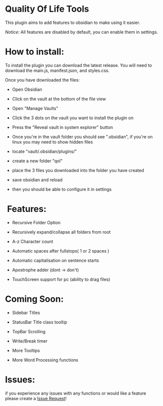 # Quality Of Life Tools

  

This plugin aims to add features to obsidian to make using it easier.

*Notice:* All features are disabled by default, you can enable them in settings.

  

# How to install:

To install the plugin you can download the latest release. You will need to download the main.js, manifest.json, and styles.css.

Once you have downloaded the files:

- Open Obsidian

- Click on the vault at the bottom of the file view

- Open "Manage Vaults"

- Click the 3 dots on the vault you want to install the plugin on

- Press the "Reveal vault in system explorer" button

- Once you're in the vault folder you should see ".obsidian", if you're on linux you may need to show hidden files

- locate "vault/.obsidian/plugins/"

- create a new folder "qol"

- place the 3 files you downloaded into the folder you have created

- save obsidian and reload

- then you should be able to configure it in settings

  
  

#  Features:

- Recursive Folder Option

- Recursively expand/collapse all folders from root

- A-z Character count

- Automatic spaces after fullstops( 1 or 2 spaces )

- Automatic capitalisation on sentence starts

- Apostrophe adder (dont -> don't)

- TouchScreen support for pc (ability to drag files)

  

# Coming Soon:

- Sidebar Titles

- StatusBar Title class tooltip

- TopBar Scrolling

- Write/Break timer

- More Tooltips

- More Word Processing functions

# Issues:
if you experience any issues with any functions or would like a feature please create a [Issue Request](https://github.com/networkmastered/obsidian-qol/issues/new)!